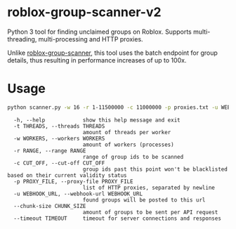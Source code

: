 # roblox-group-scanner-v2
Python 3 tool for finding unclaimed groups on Roblox. Supports multi-threading, multi-processing and HTTP proxies.

Unlike [roblox-group-scanner](https://github.com/h0nde/roblox-group-scanner), this tool uses the batch endpoint for group details, thus resulting in performance increases of up to 100x.

# Usage
```bash
python scanner.py -w 16 -r 1-11500000 -c 11000000 -p proxies.txt -u WEBHOOKURL
```

```
  -h, --help            show this help message and exit
  -t THREADS, --threads THREADS
                        amount of threads per worker
  -w WORKERS, --workers WORKERS
                        amount of workers (processes)
  -r RANGE, --range RANGE
                        range of group ids to be scanned
  -c CUT_OFF, --cut-off CUT_OFF
                        group ids past this point won't be blacklisted based on their current validity status
  -p PROXY_FILE, --proxy-file PROXY_FILE
                        list of HTTP proxies, separated by newline
  -u WEBHOOK_URL, --webhook-url WEBHOOK_URL
                        found groups will be posted to this url
  --chunk-size CHUNK_SIZE
                        amount of groups to be sent per API request
  --timeout TIMEOUT     timeout for server connections and responses
```

